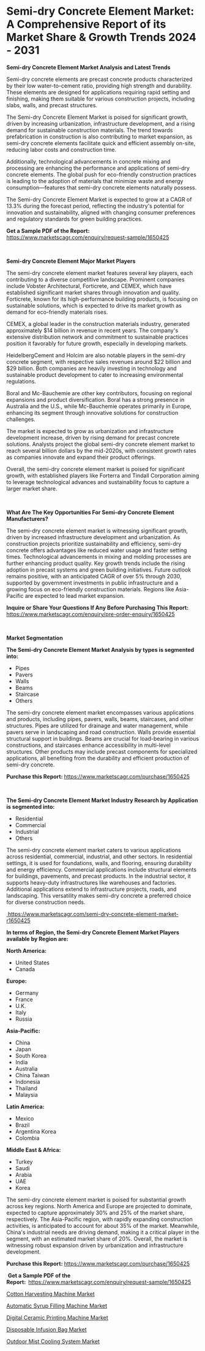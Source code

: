 <p><h1>Semi-dry Concrete Element Market: A Comprehensive Report of its Market Share & Growth Trends 2024 - 2031</h1></p><p><strong>Semi-dry Concrete Element Market Analysis and Latest Trends</strong></p>
<p><p>Semi-dry concrete elements are precast concrete products characterized by their low water-to-cement ratio, providing high strength and durability. These elements are designed for applications requiring rapid setting and finishing, making them suitable for various construction projects, including slabs, walls, and precast structures. </p><p>The Semi-dry Concrete Element Market is poised for significant growth, driven by increasing urbanization, infrastructure development, and a rising demand for sustainable construction materials. The trend towards prefabrication in construction is also contributing to market expansion, as semi-dry concrete elements facilitate quick and efficient assembly on-site, reducing labor costs and construction time.</p><p>Additionally, technological advancements in concrete mixing and processing are enhancing the performance and applications of semi-dry concrete elements. The global push for eco-friendly construction practices is leading to the adoption of materials that minimize waste and energy consumption—features that semi-dry concrete elements naturally possess. </p><p>The Semi-dry Concrete Element Market is expected to grow at a CAGR of 13.3% during the forecast period, reflecting the industry's potential for innovation and sustainability, aligned with changing consumer preferences and regulatory standards for green building practices.</p></p>
<p><strong>Get a Sample PDF of the Report:&nbsp;</strong> <a href="https://www.marketscagr.com/enquiry/request-sample/1650425?utm_campaign=1895&utm_medium=2&utm_source=Github&utm_content=ia&utm_term=27122024&utm_id=semi-dry-concrete-element">https://www.marketscagr.com/enquiry/request-sample/1650425</a></p>
<p>&nbsp;</p>
<p><strong>Semi-dry Concrete Element Major Market Players</strong></p>
<p><p>The semi-dry concrete element market features several key players, each contributing to a diverse competitive landscape. Prominent companies include Vobster Architectural, Forticrete, and CEMEX, which have established significant market shares through innovation and quality. Forticrete, known for its high-performance building products, is focusing on sustainable solutions, which is expected to drive its market growth as demand for eco-friendly materials rises.</p><p>CEMEX, a global leader in the construction materials industry, generated approximately $14 billion in revenue in recent years. The company's extensive distribution network and commitment to sustainable practices position it favorably for future growth, especially in developing markets.</p><p>HeidelbergCement and Holcim are also notable players in the semi-dry concrete segment, with respective sales revenues around $22 billion and $29 billion. Both companies are heavily investing in technology and sustainable product development to cater to increasing environmental regulations.</p><p>Boral and Mc-Bauchemie are other key contributors, focusing on regional expansions and product diversification. Boral has a strong presence in Australia and the U.S., while Mc-Bauchemie operates primarily in Europe, enhancing its segment through innovative solutions for construction challenges.</p><p>The market is expected to grow as urbanization and infrastructure development increase, driven by rising demand for precast concrete solutions. Analysts project the global semi-dry concrete element market to reach several billion dollars by the mid-2020s, with consistent growth rates as companies innovate and expand their product offerings.</p><p>Overall, the semi-dry concrete element market is poised for significant growth, with established players like Forterra and Tindall Corporation aiming to leverage technological advances and sustainability focus to capture a larger market share.</p></p>
<p>&nbsp;</p>
<p><strong>What Are The Key Opportunities For Semi-dry Concrete Element Manufacturers?</strong></p>
<p><p>The semi-dry concrete element market is witnessing significant growth, driven by increased infrastructure development and urbanization. As construction projects prioritize sustainability and efficiency, semi-dry concrete offers advantages like reduced water usage and faster setting times. Technological advancements in mixing and molding processes are further enhancing product quality. Key growth trends include the rising adoption in precast systems and green building initiatives. Future outlook remains positive, with an anticipated CAGR of over 5% through 2030, supported by government investments in public infrastructure and a growing focus on eco-friendly construction materials. Regions like Asia-Pacific are expected to lead market expansion.</p></p>
<p><strong>Inquire or Share Your Questions If Any Before Purchasing This Report:</strong> <a href="https://www.marketscagr.com/enquiry/pre-order-enquiry/1650425?utm_campaign=1895&utm_medium=2&utm_source=Github&utm_content=ia&utm_term=27122024&utm_id=semi-dry-concrete-element">https://www.marketscagr.com/enquiry/pre-order-enquiry/1650425</a></p>
<p>&nbsp;</p>
<p><strong>Market Segmentation</strong></p>
<p><strong>The Semi-dry Concrete Element Market Analysis by types is segmented into:</strong></p>
<p><ul><li>Pipes</li><li>Pavers</li><li>Walls</li><li>Beams</li><li>Staircase</li><li>Others</li></ul></p>
<p><p>The semi-dry concrete element market encompasses various applications and products, including pipes, pavers, walls, beams, staircases, and other structures. Pipes are utilized for drainage and water management, while pavers serve in landscaping and road construction. Walls provide essential structural support in buildings. Beams are crucial for load-bearing in various constructions, and staircases enhance accessibility in multi-level structures. Other products may include precast components for specialized applications, all benefiting from the durability and efficient production of semi-dry concrete.</p></p>
<p><strong>Purchase this Report:&nbsp;</strong><a href="https://www.marketscagr.com/purchase/1650425?utm_campaign=1895&utm_medium=2&utm_source=Github&utm_content=ia&utm_term=27122024&utm_id=semi-dry-concrete-element">https://www.marketscagr.com/purchase/1650425</a></p>
<p>&nbsp;</p>
<p><strong>The Semi-dry Concrete Element Market Industry Research by Application is segmented into:</strong></p>
<p><ul><li>Residential</li><li>Commercial</li><li>Industrial</li><li>Others</li></ul></p>
<p><p>The semi-dry concrete element market caters to various applications across residential, commercial, industrial, and other sectors. In residential settings, it is used for foundations, walls, and flooring, ensuring durability and energy efficiency. Commercial applications include structural elements for buildings, pavements, and precast products. In the industrial sector, it supports heavy-duty infrastructures like warehouses and factories. Additional applications extend to infrastructure projects, roads, and landscaping. This versatility makes semi-dry concrete a preferred choice for diverse construction needs.</p></p>
<p><a href="https://www.marketscagr.com/semi-dry-concrete-element-market-r1650425?utm_campaign=1895&utm_medium=2&utm_source=Github&utm_content=ia&utm_term=27122024&utm_id=semi-dry-concrete-element">&nbsp;https://www.marketscagr.com/semi-dry-concrete-element-market-r1650425</a></p>
<p><strong>In terms of Region, the Semi-dry Concrete Element Market Players available by Region are:</strong></p>
<p>
    <p> <strong> North America: </strong>
        <ul>
            <li>United States</li>
            <li>Canada</li>
        </ul>
        </p> 
    <p> <strong> Europe: </strong>
        <ul>
            <li>Germany</li>
            <li>France</li>
            <li>U.K.</li>
            <li>Italy</li>
            <li>Russia</li>
        </ul>
        </p> 
    <p> <strong> Asia-Pacific: </strong>
        <ul>
            <li>China</li>
            <li>Japan</li>
            <li>South Korea</li>
            <li>India</li>
            <li>Australia</li>
            <li>China Taiwan</li>
            <li>Indonesia</li>
            <li>Thailand</li>
            <li>Malaysia</li>
        </ul>
        </p> 
    <p> <strong> Latin America: </strong>
        <ul>
            <li>Mexico</li>
            <li>Brazil</li>
            <li>Argentina Korea</li>
            <li>Colombia</li>
        </ul>
        </p> 
    <p> <strong> Middle East & Africa: </strong>
        <ul>
            <li>Turkey</li>
            <li>Saudi</li>
            <li>Arabia</li>
            <li>UAE</li>
            <li>Korea</li>
        </ul>
    </p>
    </p>
<p><p>The semi-dry concrete element market is poised for substantial growth across key regions. North America and Europe are projected to dominate, expected to capture approximately 30% and 25% of the market share, respectively. The Asia-Pacific region, with rapidly expanding construction activities, is anticipated to account for about 35% of the market. Meanwhile, China's industrial needs are driving demand, making it a critical player in the segment, with an estimated market share of 20%. Overall, the market is witnessing robust expansion driven by urbanization and infrastructure development.</p></p>
<p><strong>Purchase this Report: </strong><a href="https://www.marketscagr.com/purchase/1650425?utm_campaign=1895&utm_medium=2&utm_source=Github&utm_content=ia&utm_term=27122024&utm_id=semi-dry-concrete-element">https://www.marketscagr.com/purchase/1650425</a></p>
<p>&nbsp;<strong>Get a Sample PDF of the Report:&nbsp;&nbsp;</strong><a href="https://www.marketscagr.com/enquiry/request-sample/1650425?utm_campaign=1895&utm_medium=2&utm_source=Github&utm_content=ia&utm_term=27122024&utm_id=semi-dry-concrete-element">https://www.marketscagr.com/enquiry/request-sample/1650425</a></p>
<p><strong></strong></p>
<p><p><a href="https://www.linkedin.com/pulse/market-overview-cotton-harvesting-machine-projected-grow-85-dr9jf?utm_campaign=1895&utm_medium=2&utm_source=Github&utm_content=ia&utm_term=27122024&utm_id=semi-dry-concrete-element">Cotton Harvesting Machine Market</a></p><p><a href="https://www.linkedin.com/pulse/industry-growth-potential-automatic-syrup-filling-machine-market-n1srf?utm_campaign=1895&utm_medium=2&utm_source=Github&utm_content=ia&utm_term=27122024&utm_id=semi-dry-concrete-element">Automatic Syrup Filling Machine Market</a></p><p><a href="https://www.linkedin.com/pulse/future-growth-revenue-analysis-digital-ceramic-printing-machine-rmj9f?utm_campaign=1895&utm_medium=2&utm_source=Github&utm_content=ia&utm_term=27122024&utm_id=semi-dry-concrete-element">Digital Ceramic Printing Machine Market</a></p><p><a href="https://www.linkedin.com/pulse/disposable-infusion-bag-market-study-provides-key-insights-projected-5v8zf?utm_campaign=1895&utm_medium=2&utm_source=Github&utm_content=ia&utm_term=27122024&utm_id=semi-dry-concrete-element">Disposable Infusion Bag Market</a></p><p><a href="https://www.linkedin.com/pulse/outdoor-mist-cooling-system-market-outlook-from-2024-2031-size-gql4f?utm_campaign=1895&utm_medium=2&utm_source=Github&utm_content=ia&utm_term=27122024&utm_id=semi-dry-concrete-element">Outdoor Mist Cooling System Market</a></p></p>